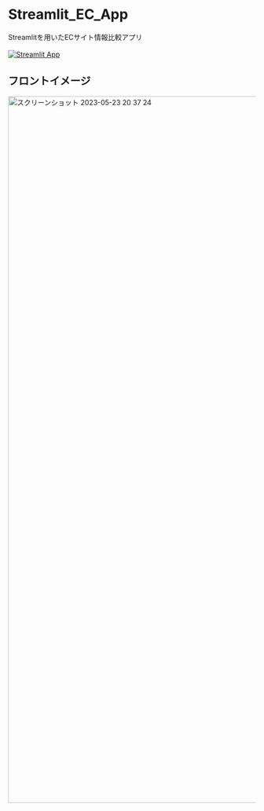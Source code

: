 # Streamlit_EC_App
Streamlitを用いたECサイト情報比較アプリ <br><br>
[![Streamlit App](https://static.streamlit.io/badges/streamlit_badge_black_white.svg)](https://yugensato-streamlit-ec-app-app-zr6vny.streamlit.app/)

## フロントイメージ
<img width="1440" alt="スクリーンショット 2023-05-23 20 37 24" src="https://github.com/YugenSato/Streamlit_EC_App/assets/109504096/5a7ed910-77ca-4f45-b9f6-1f2e9cd41d9b">
